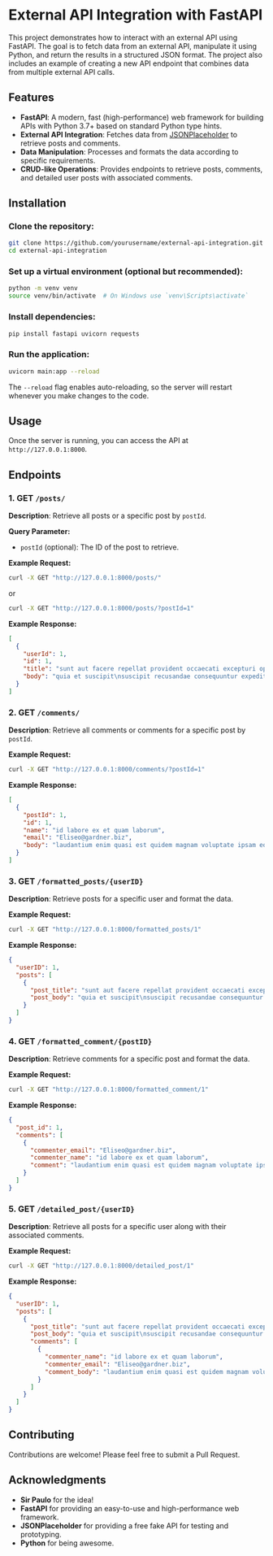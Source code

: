 # External API Integration with FastAPI

This project demonstrates how to interact with an external API using FastAPI. The goal is to fetch data from an external API, manipulate it using Python, and return the results in a structured JSON format. The project also includes an example of creating a new API endpoint that combines data from multiple external API calls.

## Features

- **FastAPI**: A modern, fast (high-performance) web framework for building APIs with Python 3.7+ based on standard Python type hints.
- **External API Integration**: Fetches data from [JSONPlaceholder](https://jsonplaceholder.typicode.com/) to retrieve posts and comments.
- **Data Manipulation**: Processes and formats the data according to specific requirements.
- **CRUD-like Operations**: Provides endpoints to retrieve posts, comments, and detailed user posts with associated comments.

## Installation

### Clone the repository:

```bash
git clone https://github.com/yourusername/external-api-integration.git
cd external-api-integration
```

### Set up a virtual environment (optional but recommended):

```bash
python -m venv venv
source venv/bin/activate  # On Windows use `venv\Scripts\activate`
```

### Install dependencies:

```bash
pip install fastapi uvicorn requests
```

### Run the application:

```bash
uvicorn main:app --reload
```

The `--reload` flag enables auto-reloading, so the server will restart whenever you make changes to the code.

## Usage

Once the server is running, you can access the API at `http://127.0.0.1:8000`.

## Endpoints

### 1. GET `/posts/`

**Description**: Retrieve all posts or a specific post by `postId`.

**Query Parameter:**

- `postId` (optional): The ID of the post to retrieve.

**Example Request:**

```bash
curl -X GET "http://127.0.0.1:8000/posts/"
```

or

```bash
curl -X GET "http://127.0.0.1:8000/posts/?postId=1"
```

**Example Response:**

```json
[
  {
    "userId": 1,
    "id": 1,
    "title": "sunt aut facere repellat provident occaecati excepturi optio reprehenderit",
    "body": "quia et suscipit\nsuscipit recusandae consequuntur expedita et cum\nreprehenderit molestiae ut ut quas totam\nnostrum rerum est autem sunt rem eveniet architecto"
  }
]
```

### 2. GET `/comments/`

**Description**: Retrieve all comments or comments for a specific post by `postId`.

**Example Request:**

```bash
curl -X GET "http://127.0.0.1:8000/comments/?postId=1"
```

**Example Response:**

```json
[
  {
    "postId": 1,
    "id": 1,
    "name": "id labore ex et quam laborum",
    "email": "Eliseo@gardner.biz",
    "body": "laudantium enim quasi est quidem magnam voluptate ipsam eos\ntempora quo necessitatibus\ndolor quam autem quasi\nreiciendis et nam sapiente accusantium"
  }
]
```

### 3. GET `/formatted_posts/{userID}`

**Description**: Retrieve posts for a specific user and format the data.

**Example Request:**

```bash
curl -X GET "http://127.0.0.1:8000/formatted_posts/1"
```

**Example Response:**

```json
{
  "userID": 1,
  "posts": [
    {
      "post_title": "sunt aut facere repellat provident occaecati excepturi optio reprehenderit",
      "post_body": "quia et suscipit\nsuscipit recusandae consequuntur expedita et cum\nreprehenderit molestiae ut ut quas totam\nnostrum rerum est autem sunt rem eveniet architecto"
    }
  ]
}
```

### 4. GET `/formatted_comment/{postID}`

**Description**: Retrieve comments for a specific post and format the data.

**Example Request:**

```bash
curl -X GET "http://127.0.0.1:8000/formatted_comment/1"
```

**Example Response:**

```json
{
  "post_id": 1,
  "comments": [
    {
      "commenter_email": "Eliseo@gardner.biz",
      "commenter_name": "id labore ex et quam laborum",
      "comment": "laudantium enim quasi est quidem magnam voluptate ipsam eos\ntempora quo necessitatibus\ndolor quam autem quasi\nreiciendis et nam sapiente accusantium"
    }
  ]
}
```

### 5. GET `/detailed_post/{userID}`

**Description**: Retrieve all posts for a specific user along with their associated comments.

**Example Request:**

```bash
curl -X GET "http://127.0.0.1:8000/detailed_post/1"
```

**Example Response:**

```json
{
  "userID": 1,
  "posts": [
    {
      "post_title": "sunt aut facere repellat provident occaecati excepturi optio reprehenderit",
      "post_body": "quia et suscipit\nsuscipit recusandae consequuntur expedita et cum\nreprehenderit molestiae ut ut quas totam\nnostrum rerum est autem sunt rem eveniet architecto",
      "comments": [
        {
          "commenter_name": "id labore ex et quam laborum",
          "commenter_email": "Eliseo@gardner.biz",
          "comment_body": "laudantium enim quasi est quidem magnam voluptate ipsam eos\ntempora quo necessitatibus\ndolor quam autem quasi\nreiciendis et nam sapiente accusantium"
        }
      ]
    }
  ]
}
```

## Contributing

Contributions are welcome! Please feel free to submit a Pull Request.


## Acknowledgments

- **Sir Paulo** for the idea!
- **FastAPI** for providing an easy-to-use and high-performance web framework.
- **JSONPlaceholder** for providing a free fake API for testing and prototyping.
- **Python** for being awesome.
